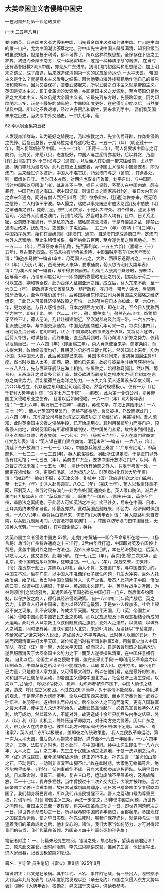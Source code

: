 ## 大英帝国主义者侵略中国史
—在河南开封第一师范的演讲

(一九二五年八月)

要明白英、日帝国主义者之侵略中国，当先看帝国主义者如何进中国。广州是中国的惟一门户，尤为中国潮流荟萃之地。孙中山先生说中国人降服满清，知识阶级当时虽说知道，但是被于利诱，都不可靠了，所以这种种族思想，全保存在下级之工农界，被迫而全聚于南方，成一种秘密结社，这是一种种族思想的潮流。
在当时还有基督旧教2流人中国，亦先从广东进来。到请(清门初这两种思想结合，加上明末之遗民，成了痕迹，后来就造成清朝第一次的民族革命运动-一太平天国。
帝国主义是什么？就是资本主义发展之结果。因为他要向海外找殖民地作他自己的贸易场和原料地，因为又要保护，便要武装起来，所以武装之资本主义就是帝国主义。英国是资本主义，即工业革命的发源地，亦即帝国主义之发源地，至今英国仍是世界之大资本主义，所以仍是大帝国主义者。它最先到东方时，先侵略印度，因为印度地大人多，正是个最好的殖民地，中国较印度更好，在他得到印度以后，当然要谋及中国。所以他不畏艰难，经过许多困苦和辆牲，要来拿到手中。
吾们看英国未来之历史，当先考中外交通史。一四九七年，葡

52  李人钊全集第五卷

人发现南洋群岛，认为最好之殖民地，乃以宗教之力，先宣传后开辟，作商业侵略之先锋、后复设总督，于是马拉克诸岛遂尽归之。一五一六（年）（明正德十一年），葡人复驾帆船至中国。一五一七(年)（正德十二年），葡人复要求中国与之订商约，设海关，来船八只，态度极好，中国人与之感情亦甚好，后以其贪，乃副[许]上川岛(门]外·小岛也)与之（通商），以后葡人在沿海一带来往经商，尤以宁波、澳门等处为最活动。此时在历史上最要者，亦帝国主义侵略中国最要者，即为澳门，后来经过许多波折，中国人不堪其扰，乃划澳门与之（通商），其余各处，则一概闭关自守。
当时日本亦然，对西洋也取关门政策，划平户出，与中国同。当时中国所以只限澳门者，其说甚不一致。据日人记载，系葡人在中国内地，颇有暴行，中国乃均遣之海口。据中国记载，则谓日本之商家宗社[设]，奉日大内艺兴之命来华通商，同时有僧人西[细]川高（贡）欲争此权，迁[遣]瑞佐亦来，然无明之信符，二人相争于宁波。华人晏之，瑞佐以事先贿通市舶太临[监]及市舶使（明之掌通商之官)，竟得上座，宗社[设]大怒，于是起大冲突。明帝得奏，遂废市舶官司，尽逐外人而送之澳门，行封门政策。然当时各种人均有，且中、日关系尤密，公商既不准通行，于是私商乃出。彼私商兼营海盗，于是有倭寇之乱，即禁止通商之结果。扰乱既久，更置教十于电泊县。一五三六（年）（嘉靖十四[五]年），中国指挥黄庆，始许在濠统[镜]（即澳门）通商。自是澳门遂成通商口岸，定澳门为外人居留地。至此生租借关系，每年纳金五百两，至今遂为葡之殖民地矣。
当一五二二（年），西班牙亦来开航路，先至菲列宾，一五五六(年)（嘉靖三（十）五年)，西占菲列宾岛。在马尼拉有华侨被虐待，中国海贼李有奔(《大势年表》)谓：“海盗李马教”—编者)率中、月两国人击之，大败，西班牙遂得占之。一五八○（年）（万历八
年)，西班牙派人来华，要求通商，葡人欲专利(《大势年表》谓：“为澳人所间”—编者)，故不得要领而去。后荷兰人脱离西班牙时，亦来华，因与葡不和，乃设东印度公司——即商国所靠侵略东亚之机关，初实起于荷兰——付以宣战、媾和等全权，此为西洋人征服亚洲之始。成立后，荷人东来不绝，至一六○二（年）.荷政府更允安置军队及一切行政权，在爪哇一带势力甚大，后驱西班牙及葡人，至今爪哇仍属于荷。后英国亦组东印度公司为英帝国主义侵略之经济组织，于此吾人可知经济侵略政策之可怕。
此时荷兰在日本亦如此，至一六○九年，更为发达，与日人感情亦好，日本之得西方文明，即在此时，至今日人犹称西学为兰学，即由于此。至一六二二（年），荷、葡争澳门，荷兰先占爪哇，然葡萄牙至终不让，荷人无法，乃转赴福建附近，至澎湖群岛及台湾一带。一六五六午，复派使臣来华，与中国交涉通商，中国允该国商船八年可来一次，每次只准四只。当时荷虽占台湾，在明末时，〈后〉中国郑成功自福建逃至该处，又将荷人逐去，后荷人怀恨，时谋报复，而终未能，直至清兵到时，荷乃帮清人铲郑之势力，仅藉以泄愤而已。一·六六四（年）（即康熙三年），荷人再派使臣来华，商定条约，而未得大利，故始终态度均好，且朝见时仍必行三跪九叩礼。然须知以上来者，均为小国，对中国无大害，此后英国即已来矣。
英国本与荷同来，当初英国最注意印度，然当时以敌人太多，即西、荷、葡均已先来，故必与彼辈争斗始可获得地位。一五八八年，先与西班牙舰队在海上相持，结果败之，始得称羁[霸]。然以西、葡合邦，且西班牙之财富多仰给于葡，故英欲进而颠覆葡之根本势力·而自树其在东方之商业势力，后复覆荷兰在南洋之势力。一五九九年英人遂筹设东印度公司，一六○○年成立，代以前之东印度公司起而侵略，然当时规模极小，仅有一万（几）千镑(《大势年表》谓：“资本七万二千镑”——编者)，此为第一合资公司，亦英帝
国主义侵略东亚之先锋。
且看以后如何侵略。一六一四（年）(《大势年表》谓：“一五九六年，明万历二十四年”—编者)，英使来华，在海上遇险未达；一六三七（年），葡人允英国可至澳门，但终不能得势，后又被拒，乃改而据虎门；一六六四（年），东印度公司与反对清室之郑成功之子郑经订约，英甚得利。吾人须知，此时英帝国主义者之侵略手段，已开始施用矣。其利用某部势力而寻门户，预备侵人内地，此时英国已有所谓领事裁判权，然中国关门甚紧，故终未到[得]逞，但不久郑经又败，约遂失效。一六七七（年）（康熙十六年），英人在厦门建商馆(《大势年表》谓：“英人谋在厦门建立商馆，清廷未许”—编者)；一六八五（年），清廷下令开放海口；一七一七（年），中国总兵陈昂上奏言：“广东有红毛”，即英商也；一七二二—一七三五(年)，英人欲谋减税，另赴浙江谋定海，于是海门以外皆有红毛馆；一七五五（年），英商由广东至，要求中国开放浙江门户，以闽、粤总督之抗议未准；一七五七（年），清廷令所有通商之外人，只限于粤省一处，一面更在浙增税一倍，更毁红毛馆，以为抵抗之法。时英商洪化辉(《大势年表》谓：“洪任辉”—编者)不服，走天津交涉，复被中（国）政府逮捕送之澳门监禁，至一七五九（年）复派人赴粤调查。·八○二（年）（嘉庆七年），葡人以税率轻重不同，压制英人，盖当时只有澳门一处为各处[国]通商处也。英人借口防法，派兵占澳门(《大势年表》谓：“英兵舰六艘……窥澳门”—编者)。(嘉庆)十年，英使至广州，盖防法之离间也。于此吾人可知英法之冲突，实已甚久，后来在中国、日本、土耳其始终未曾和谐也，即最近亦然。此时英国战船既来，即武力、经济同时俱到也。一八○八(年)，英将兵白安尚来，何澳门(《大势年表》谓：“英人度路利未自安南，以兵舰九艘窥澳门，仍言法将袭取澳门……。中国以防守澳门由中国自任，无须英人代劳。”一一编者)，在中国谢绝之，英兵

大英帝国主义者侵略中国史  55愤，走虎门夺黄埔——即今革命军所在地——，（扬言将）劫当时广州特许通商之十三洋行，3后由华兵打退，中国即对英及各国停止贸易，此盖中国对外之惟一方法也。因外人来华之目的，本在经济侵略也，后英人以吃亏太大，遂又变软，此潮乃解。
在一七九三（年），英次[使]曾二次来华，至北京，被中国朝廷斥以冒昧，旋即退回。一七九六（年），英舰又来，至天津，（令）挂贡旗于船上，并赐以九叩礼，英人不肯，又被遣广东，与中国要求订约，中国又不准。后在广东，以中国人不准西洋女子居住问题，几生大冲突，后外人托故治病，始了结。故当时中国之限制外人，实严之极。后英人卖鸦片于中国，借治病口实，然遭中国人嫉恨，于是中、英战事未久即开。中、英鸦片战争之近因，为林则须[徐]之焚烧鸦片，其远因盖在英国必欲在中国打开一门户，然后借条约限制，以保护彼之商人，得行其经济侵略政策。
自一八四四[二]年鸦片战后，英之势力，长驱直人打进中国来，南方以经济压迫最烈，于是失业人数加多，社会上顿起不安之现象，此不安现象，终成太平天国。故太平天国，乃（英）帝国主义〈英〉侵略中国而使中国农民失业之影响，而以民族思想及耶教观念相结合所成的大运动。此时外人以宗教主义彼树起反清之旗帜，爰外人之指导，以抗清，以谋外人之利益，同时更有英、法联军直打人北京，来恐吓清廷。及清廷以“宁给友邦，不给家奴”之话来对外人说出，造成最大之不平等条约。此时英人以目的已达，乃转而帮同清室来打太平天国。诸位知道当时有所谓长胜军5者，用新军火加人中国军队，在江〈江〉南一带，大破太平天国，终而灭之。自是轰轰烈烈之民族运动，遂屈服而消灭于大英帝国主义势力之下！而英人遂得操纵清室，在中国任意横行矣。
自此以后，帝国主义者之侵略中国，盖完全采此手段·一即利用反革命势力以压制革命，中国革命之所以至今不能成功者，此即
其大因。这种方法，即不用自己力量，只是假借人家力量，又可得最大利益，所以在他们看，这是最好的妙法。义和团本以民族革命运动，即帝国主义侵略中国北方后，社会经济上发生变动，以先以二之]油灯，尽成洋油势力，机声、纺织声都被洋布压下，中国人愤恨之结果，造成…呼即应之义和团。不过农民知识简单，对于事情不能观察，起一种仇洋的观念，于是弃洋枪大炮而不用，全以中国东西来抵御、而乡间所奉为惟一武器之孙悟空、关羽等神。遂相继出而应战矣。后卒以外人之压迫而消灭，更有八国联军之最大坏果，使中国人永远不能抬头。故至武昌革命起时，必首先宣言维持外人权利，始可成功。然以尊外人，不能对外，故更造成十余年只能埋头内争之结果，外人〈以〉利（用）此机会，处处压迫革命势力，对于南方吏为显著。历年广东之乱，俱为英人在内作祟也。彼盖以北方已有军阀代彼压制·故不足虑。此次沪、粤诸案7，英人对广东所以极硬者，盖即彼之传统政策也。
我人之民族革命运动，第一次为太平天国，惟后杂人污物故不甚好。洪秀全8一八五一年起事，一八六四年灭之，正英、法联军之时也。日本此时，与中国相同。孙中山先生即生于一八六六年、太平灭亡（后）之二年。先生生于民族运动之发源地，于是一洗以前之污点，卒〈成〉造成民国，至今民族解放运动，还正迫行不止。孙先生言：“革命如山顶之石，不动则已，一动则非直滚至山脚不止。”故在此时期，大家绝无幸福可言，绝不能希望太平，（不然），任何事都作不成，只有大家都参加这种运动。以期早日作成。日本革命时，唱尊王、攘夷、复古三口号，运动废除不平等条约，及民族解放，耳一十七年，费许多牺牲，当中曾换过十二次外交大臣，大限并被炸伤。当吋因帝国主义者正注重中国，故日本可乘机容易翻身，现日本已成帝国主义来侵略中国了。我们翻身将更要难，所以我们非全民觉醒不可。吾人之运动口号为尊重民权，打倒军阀，打倒
帝国主义三条。再进一步言之，即非仅中国之问题，乃世界之问题也。帝国主义已至一定程度，将来中国革命成功之一日，即世界问题解决之一日，即世界革命成功之一日。所以我希望中国的青年诸位，全都起来，参加现在之国民革命运动，使之早日实现。孙先生死时，嘱我们保存遗体，就是孙先生一眼望着我们的革命成功之后，他才安心的。诸位，我们大家当如何努力，才可对得起我们的先哲，我们的革命首领，为国奋斗四十年而劳死的孙先生！

笔记者附注：
一、此篇未经先生校阅，错误之处，想必极多，望读者诸君见谅！
二、原来此文甚长，因时间限制，李先生只能讲这些，惟闻先生言，他日当写出，供大家阅看，记者固极望能如愿也。

署名：李守常
员生笔记
《雷火》第8期
1925年8月

编者附注：此文是记录稿。其中年代、人名、事件的记载，有一些出入。现根据李大钊当年九月发表的《从印度航路发现以至〈辛丑条约〉帝国主义侵入东方大势年表》（简称《大势年表》，校勘之，异文加于夹注中，供读者参考。

